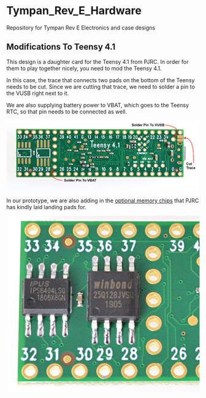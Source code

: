 # Tympan_Rev_E_Hardware
Repository for Tympan Rev E Electronics and case designs

## Modifications To Teensy 4.1
This design is a daughter card for the Teensy 4.1 from PJRC. In order for them to play together nicely, you need to mod the Teensy 4.1.

In this case, the trace that connects two pads on the bottom of the Teensy needs to be cut. Since we are cutting that trace, we need to solder a pin to the VUSB right next to it.

We are also supplying battery power to VBAT, which goes to the Teensy RTC, so that pin needs to be connected as well. 

![modifications](assets/Teensy41_Modifications.jpg)


In our prototype, we are also adding in the [optional memory chips](https://www.pjrc.com/store/psram.html) that PJRC has kindly laid landing pads for.

![extra memory](assets/teensy41_memory.jpg)

